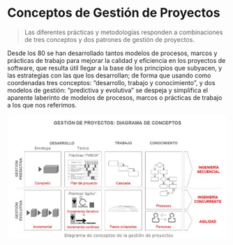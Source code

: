 # Conceptos de Gestión de Proyectos

>Las diferentes prácticas y metodologías responden a combinaciones de tres conceptos y dos patrones de gestión de proyectos.

Desde los 80 se han desarrollado tantos modelos de procesos, marcos y prácticas de trabajo para mejorar la calidad y eficiencia en los proyectos de software, que resulta útil llegar a la base de los principios que subyacen, y las estrategias con las que los desarrollan; de forma que usando como coordenadas tres conceptos: “desarrollo, trabajo y conocimiento”, y dos modelos de gestión: “predictiva y evolutiva” se despeja y simplifica el aparente laberinto de modelos de procesos, marcos o prácticas de trabajo a los que nos referimos.

![project-managementm-concepts](./img/project-managementm-concepts-1.jpg)
